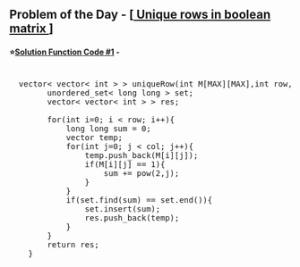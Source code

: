 ## Problem of the Day - [<a href="https://leetcode.com/problems/snapshot-array/"> Unique rows in boolean matrix </a>]


#### ⭐<ins>Solution Function Code #1</ins> -
<pre>

  vector< vector< int > > uniqueRow(int M[MAX][MAX],int row,int col){
        unordered_set< long long > set; 
        vector< vector< int > > res;
        
        for(int i=0; i < row; i++){
            long long sum = 0;
            vector<int> temp;
            for(int j=0; j < col; j++){
                temp.push_back(M[i][j]);
                if(M[i][j] == 1){
                    sum += pow(2,j);
                } 
            }
            if(set.find(sum) == set.end()){
                set.insert(sum);
                res.push_back(temp);
            }
        }
        return res;
    }
</pre>
